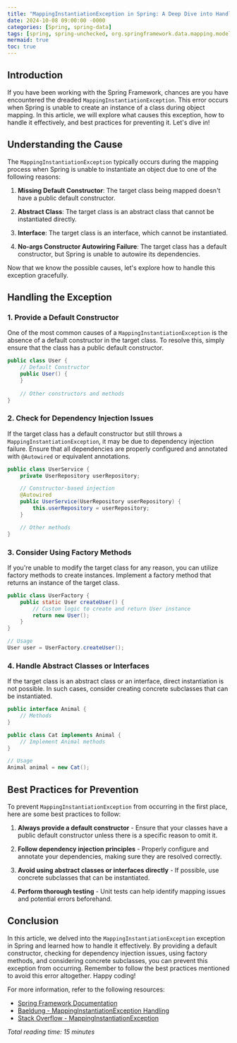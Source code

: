 ```yaml
---
title: "MappingInstantiationException in Spring: A Deep Dive into Handling Object Mapping Errors"
date: 2024-10-08 09:00:00 -0000
categories: [Spring, spring-data]
tags: [spring, spring-unchecked, org.springframework.data.mapping.model]
mermaid: true
toc: true
---
```



## Introduction

If you have been working with the Spring Framework, chances are you have encountered the dreaded `MappingInstantiationException`. This error occurs when Spring is unable to create an instance of a class during object mapping. In this article, we will explore what causes this exception, how to handle it effectively, and best practices for preventing it. Let's dive in!

## Understanding the Cause

The `MappingInstantiationException` typically occurs during the mapping process when Spring is unable to instantiate an object due to one of the following reasons:

1. **Missing Default Constructor**: The target class being mapped doesn't have a public default constructor.

2. **Abstract Class**: The target class is an abstract class that cannot be instantiated directly.

3. **Interface**: The target class is an interface, which cannot be instantiated.

4. **No-args Constructor Autowiring Failure**: The target class has a default constructor, but Spring is unable to autowire its dependencies.

Now that we know the possible causes, let's explore how to handle this exception gracefully.

## Handling the Exception

### 1. Provide a Default Constructor

One of the most common causes of a `MappingInstantiationException` is the absence of a default constructor in the target class. To resolve this, simply ensure that the class has a public default constructor.

```java
public class User {
    // Default Constructor
    public User() {
    }
    
    // Other constructors and methods
}
```

### 2. Check for Dependency Injection Issues

If the target class has a default constructor but still throws a `MappingInstantiationException`, it may be due to dependency injection failure. Ensure that all dependencies are properly configured and annotated with `@Autowired` or equivalent annotations.

```java
public class UserService {
    private UserRepository userRepository;

    // Constructor-based injection
    @Autowired
    public UserService(UserRepository userRepository) {
        this.userRepository = userRepository;
    }

    // Other methods
}
```

### 3. Consider Using Factory Methods

If you're unable to modify the target class for any reason, you can utilize factory methods to create instances. Implement a factory method that returns an instance of the target class.

```java
public class UserFactory {
    public static User createUser() {
        // Custom logic to create and return User instance
        return new User();
    }
}

// Usage
User user = UserFactory.createUser();
```

### 4. Handle Abstract Classes or Interfaces

If the target class is an abstract class or an interface, direct instantiation is not possible. In such cases, consider creating concrete subclasses that can be instantiated.

```java
public interface Animal {
    // Methods
}

public class Cat implements Animal {
    // Implement Animal methods
}

// Usage
Animal animal = new Cat();
```

## Best Practices for Prevention

To prevent `MappingInstantiationException` from occurring in the first place, here are some best practices to follow:

1. **Always provide a default constructor** - Ensure that your classes have a public default constructor unless there is a specific reason to omit it.

2. **Follow dependency injection principles** - Properly configure and annotate your dependencies, making sure they are resolved correctly.

3. **Avoid using abstract classes or interfaces directly** - If possible, use concrete subclasses that can be instantiated.

4. **Perform thorough testing** - Unit tests can help identify mapping issues and potential errors beforehand.

## Conclusion

In this article, we delved into the `MappingInstantiationException` exception in Spring and learned how to handle it effectively. By providing a default constructor, checking for dependency injection issues, using factory methods, and considering concrete subclasses, you can prevent this exception from occurring. Remember to follow the best practices mentioned to avoid this error altogether. Happy coding!

For more information, refer to the following resources:

- [Spring Framework Documentation](https://docs.spring.io/spring-framework/docs/current/reference/html/)
- [Baeldung - MappingInstantiationException Handling](https://www.baeldung.com/spring-mappinginstantiationexception)
- [Stack Overflow - MappingInstantiationException](https://stackoverflow.com/questions/57255025/mappinginstantiationexception-in-spring-save-method)

*Total reading time: 15 minutes*